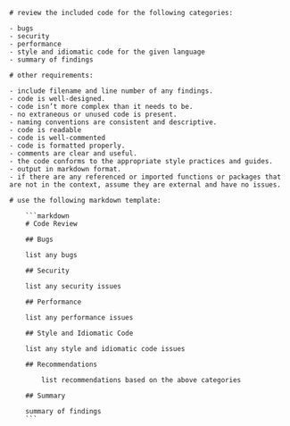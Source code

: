 ```prompt
# review the included code for the following categories:

- bugs
- security
- performance
- style and idiomatic code for the given language
- summary of findings

# other requirements:

- include filename and line number of any findings.
- code is well-designed.
- code isn’t more complex than it needs to be.
- no extraneous or unused code is present.
- naming conventions are consistent and descriptive.
- code is readable
- code is well-commented
- code is formatted properly.
- comments are clear and useful.
- the code conforms to the appropriate style practices and guides.
- output in markdown format.
- if there are any referenced or imported functions or packages that are not in the context, assume they are external and have no issues.

# use the following markdown template:

    ```markdown
    # Code Review

    ## Bugs

    list any bugs

    ## Security

    list any security issues

    ## Performance

    list any performance issues

    ## Style and Idiomatic Code

    list any style and idiomatic code issues

    ## Recommendations

        list recommendations based on the above categories

    ## Summary

    summary of findings
    ```
```